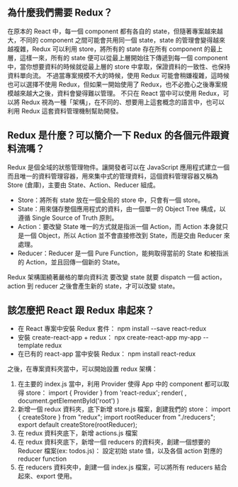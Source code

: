 ## 為什麼我們需要 Redux？

在原本的 React 中，每一個 component 都有各自的 state，但隨著專案越來越大，不同的 component 之間可能會共用同一個 state，state 的管理會變得越來越複雜，Redux 可以利用 store，將所有的 state 存在所有 component 的最上層，這樣一來，所有的 state 便可以從最上層開始往下傳遞到每一個 component 中，當你想要資料的時候就從最上層的 store 中拿取，保證資料的一致性、也保持資料單向流。
不過當專案規模不大的時候，使用 Redux 可能會稍嫌複雜，這時候也可以選擇不使用 Redux，但如果一開始使用了 Redux，也不必擔心之後專案規模越來越大之後，資料會變得難以管理。
不只在 React 當中可以使用 Redux，可以將 Redux 視為一種「架構」，在不同的、想要用上這套概念的語言中，也可以利用 Redux 這套資料管理機制幫助開發。

## Redux 是什麼？可以簡介一下 Redux 的各個元件跟資料流嗎？

Redux 是個全域的狀態管理物件。讓開發者可以在 JavaScript 應用程式建立一個而且唯一的資料管理容器，用來集中式的管理資料，這個資料管理容器又稱為 Store (倉庫)，主要由 State、Action、Reducer 組成。

- Store：將所有 state 放在一個全局的 store 中，只會有一個 store。
- State：用來儲存整個應用程式的資料，由一個單一的 Object Tree 構成，以遵循 Single Source of Truth 原則。
- Action：要改變 State 唯一的方式就是指派一個 Action，而 Action 本身就只是一個 Object，所以 Action 並不會直接修改到 State，而是交由 Reducer 來處理。
- Reducer：Reducer 是一個 Pure Function，能夠取得當前的 State 和被指派的 Action，並且回傳一個新的 State。

Redux 架構圍繞著嚴格的單向資料流
要改變 state 就要 dispatch 一個 action，action 到 reducer 之後會產生新的 state，才可以改變 state。

## 該怎麼把 React 跟 Redux 串起來？

- 在 React 專案中安裝 Redux 套件：
  npm install --save react-redux
- 安裝 create-react-app + redux：
  npx create-react-app my-app --template redux
- 在已有的 react-app 當中安裝 Redux：
  npm install react-redux

之後，在專案資料夾當中，可以開始設置 redux 架構：

1. 在主要的 index.js 當中，利用 Provider 使得 App 中的 component 都可以取得 store：
   import { Provider } from 'react-redux';
   render(
   <Provider store={store}>
   <App />
   </Provider>,
   document.getElementById('root')
   )
2. 新增一個 redux 資料夾，底下新增 store.js 檔案，創建我們的 store：
   import { createStore } from "redux";
   import rootReducer from "./reducers";
   export default createStore(rootReducer);
3. 在 redux 資料夾底下，新增 actions.js 檔案
4. 在 redux 資料夾底下，新增一個 reducers 的資料夾，創建一個想要的 Reducer 檔案(ex: todos.js)：
   設定初始 state 值，以及各個 action 對應的 reducer function
5. 在 reducers 資料夾中，創建一個 index.js 檔案，可以將所有 reducers 結合起來、export 使用。
